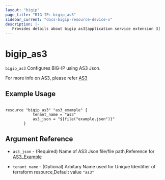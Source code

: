 ```yaml
---
layout: "bigip"
page_title: "BIG-IP: bigip_as3"
sidebar_current: "docs-bigip-resource-device-x"
description: |-
   Provides details about bigip as3[application service extension 3]
---
```


# bigip_as3

`bigip_as3` Configures BIG-IP using AS3 Json.

For more info on AS3, please refer [AS3](https://clouddocs.f5.com/products/extensions/f5-appsvcs-extension/latest/userguide/) 

## Example Usage

```hcl

resource "bigip_as3" "as3_example" {
            tenant_name = "as3"
            as3_json = "${file("example.json")}"
        }
```     

## Argument Reference

* `as3_json` - (Required) Name of AS3 Json file/file path,Reference for [AS3_Example](https://clouddocs.f5.com/products/extensions/f5-appsvcs-extension/latest/userguide/quick-start.html#quick-start-example-declaration)

* `tenant_name` - (Optional) Arbitary Name used for Unique Identifier of terraform resource,Default value `"as3"`

